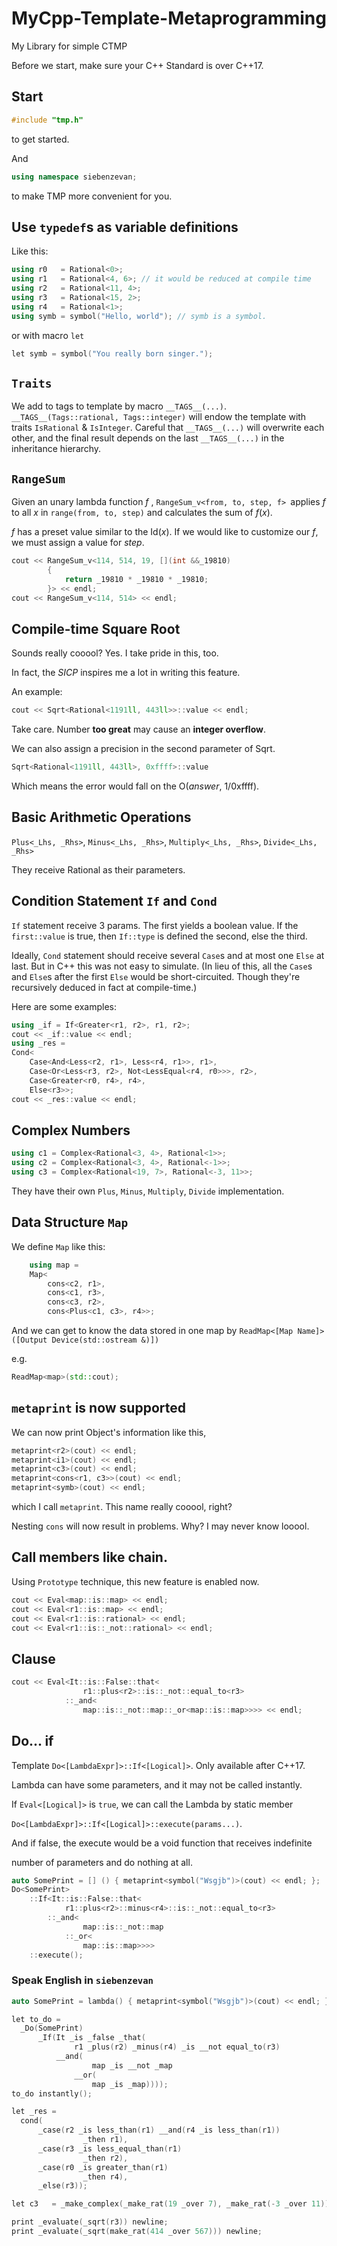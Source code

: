 # MyCpp-Template-Metaprogramming
My Library for simple CTMP

Before we start, make sure your C++ Standard is over C++17.

## Start

```cpp
#include "tmp.h"
```
to get started.

And
```cpp
using namespace siebenzevan;
```

to make TMP more convenient for you.

## Use `typedef`s as variable definitions

Like this:

```cpp
using r0   = Rational<0>;
using r1   = Rational<4, 6>; // it would be reduced at compile time
using r2   = Rational<11, 4>;
using r3   = Rational<15, 2>;
using r4   = Rational<1>;
using symb = symbol("Hello, world"); // symb is a symbol.
```

or with macro `let`
```cpp
let symb = symbol("You really born singer.");
```

## `Traits`

We add to tags to template by macro `__TAGS__(...)`.
`__TAGS__(Tags::rational, Tags::integer)` will endow
the template with traits `IsRational` & `IsInteger`.
Careful that `__TAGS__(...)` will overwrite each other,
and the final result depends on the last `__TAGS__(...)`
in the inheritance hierarchy.

## `RangeSum`

Given an unary lambda function *f* , `RangeSum_v<from, to, step, f> `applies *f* to all *x* in `range(from, to, step)` and calculates the sum of *f*(*x*).

*f* has a preset value similar to the Id(*x*). If we would like to customize our *f*, we must assign a value for *step*.

```cpp
cout << RangeSum_v<114, 514, 19, [](int &&_19810)
        {
            return _19810 * _19810 * _19810;
        }> << endl;
cout << RangeSum_v<114, 514> << endl;
```

## Compile-time Square Root

Sounds really cooool? Yes. I take pride in this, too.

In fact, the *SICP* inspires me a lot in writing this feature.

An example:

```cpp
cout << Sqrt<Rational<1191ll, 443ll>>::value << endl;
```

Take care. Number **too great** may cause an **integer overflow**.

We can also assign a precision in the second parameter of Sqrt.

```cpp
Sqrt<Rational<1191ll, 443ll>, 0xffff>::value
```

Which means the error would fall on the O(*answer*, 1/0xffff).

## Basic Arithmetic Operations

`Plus<_Lhs, _Rhs>`, `Minus<_Lhs, _Rhs>`, `Multiply<_Lhs, _Rhs>`, `Divide<_Lhs, _Rhs>`

They receive Rational as their parameters.

## Condition Statement `If` and `Cond`

`If` statement receive 3 params. The first yields a boolean value. If the `first::value` is true, then `If::type` is defined the second, else the third.

Ideally, `Cond` statement should receive several `Case`s and at most one `Else` at last. But in C++ this was not easy to simulate. (In lieu of this, all the `Case`s and `Else`s after the first `Else` would be short-circuited. Though they're recursively deduced in fact at compile-time.)

Here are some examples:

```cpp
using _if = If<Greater<r1, r2>, r1, r2>;
cout << _if::value << endl;
using _res =
Cond<
    Case<And<Less<r2, r1>, Less<r4, r1>>, r1>,
    Case<Or<Less<r3, r2>, Not<LessEqual<r4, r0>>>, r2>,
    Case<Greater<r0, r4>, r4>,
    Else<r3>>;
cout << _res::value << endl;
```

## Complex Numbers

```cpp
using c1 = Complex<Rational<3, 4>, Rational<1>>;
using c2 = Complex<Rational<3, 4>, Rational<-1>>;
using c3 = Complex<Rational<19, 7>, Rational<-3, 11>>;
```

They have their own `Plus`, `Minus`, `Multiply`, `Divide` implementation.

## Data Structure `Map`

We define `Map` like this:

```cpp
    using map =
    Map<
        cons<c2, r1>,
        cons<c1, r3>,
        cons<c3, r2>,
        cons<Plus<c1, c3>, r4>>;
```

And we can get to know the data stored in one map by
`ReadMap<[Map Name]>([Output Device(std::ostream &)])`

e.g.

```cpp
ReadMap<map>(std::cout);
```

## `metaprint` is now supported

We can now print Object's information like this,
```cpp
metaprint<r2>(cout) << endl;
metaprint<i1>(cout) << endl;
metaprint<c3>(cout) << endl;
metaprint<cons<r1, c3>>(cout) << endl;
metaprint<symb>(cout) << endl;
```
which I call `metaprint`. This name really cooool, right?

Nesting `cons` will now result in problems.
Why? I may never know looool.

## Call members like chain.

Using `Prototype` technique, this new feature is enabled now.

```cpp
cout << Eval<map::is::map> << endl;
cout << Eval<r1::is::map> << endl;
cout << Eval<r1::is::rational> << endl;
cout << Eval<r1::is::_not::rational> << endl;
```

## Clause

```cpp
cout << Eval<It::is::False::that<
                r1::plus<r2>::is::_not::equal_to<r3>
            ::_and<
                map::is::_not::map::_or<map::is::map>>>> << endl;
```

## Do... if

Template `Do<[LambdaExpr]>::If<[Logical]>`. Only available after C++17.

Lambda can have some parameters, and it may not be called instantly.

If `Eval<[Logical]>` is `true`, we can call the Lambda by static member

`Do<[LambdaExpr]>::If<[Logical]>::execute(params...)`.

And if false, the execute would be a void function that receives indefinite

number of parameters and do nothing at all.

```cpp
auto SomePrint = [] () { metaprint<symbol("Wsgjb")>(cout) << endl; };
Do<SomePrint>
    ::If<It::is::False::that<
            r1::plus<r2>::minus<r4>::is::_not::equal_to<r3>
        ::_and<
                map::is::_not::map
            ::_or<
                map::is::map>>>>
    ::execute();
```

### Speak English in `siebenzevan`

```cpp
auto SomePrint = lambda() { metaprint<symbol("Wsgjb")>(cout) << endl; }

let to_do =
  _Do(SomePrint)
      _If(It _is _false _that(
              r1 _plus(r2) _minus(r4) _is __not equal_to(r3)
          __and(
                  map _is __not _map
              __or(
                  map _is _map))));
to_do instantly();

let _res =
  cond(
      _case(r2 _is less_than(r1) __and(r4 _is less_than(r1))
                _then r1),
      _case(r3 _is less_equal_than(r1)
                _then r2),
      _case(r0 _is greater_than(r1)
                _then r4),
      _else(r3));

let c3   = _make_complex(_make_rat(19 _over 7), _make_rat(-3 _over 11));

print _evaluate(_sqrt(r3)) newline;
print _evaluate(_sqrt(make_rat(414 _over 567))) newline;
```